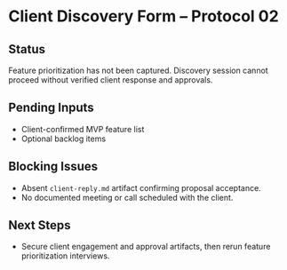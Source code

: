 # Client Discovery Form – Protocol 02

## Status
Feature prioritization has not been captured. Discovery session cannot proceed without verified client response and approvals.

## Pending Inputs
- Client-confirmed MVP feature list
- Optional backlog items

## Blocking Issues
- Absent `client-reply.md` artifact confirming proposal acceptance.
- No documented meeting or call scheduled with the client.

## Next Steps
- Secure client engagement and approval artifacts, then rerun feature prioritization interviews.
